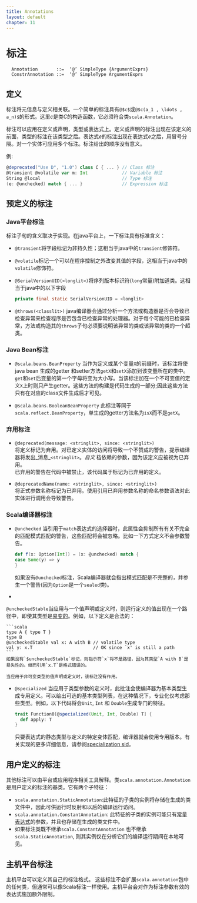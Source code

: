 ```yaml
---
title: Annotations
layout: default
chapter: 11
---
```


# 标注

```ebnf
  Annotation       ::=  ‘@’ SimpleType {ArgumentExprs}
  ConstrAnnotation ::=  ‘@’ SimpleType ArgumentExprs
```

## 定义

标注将元信息与定义相关联。一个简单的标注具有`@$c$`或`@$c(a_1 , \ldots , a_n)$`的形式。这里$c$是类$C$的构造函数，它必须符合类`scala.Annotation`。


标注可以应用在定义或声明，类型或表达式上。定义或声明的标注出现在该定义的前面，类型的标注在该类型之后。表达式$e$的标注出现在表达式$e$之后，用冒号分隔。对一个实体可应用多个标注。标注给出的顺序没有意义。

例:

```scala
@deprecated("Use D", "1.0") class C { ... } // Class 标注
@transient @volatile var m: Int             // Variable 标注
String @local                               // Type 标注
(e: @unchecked) match { ... }               // Expression 标注
```

## 预定义的标注

### Java平台标注

标注子句的含义取决于实现。在java平台上，一下标注具有标准含义：

  * `@transient`将字段标记为非持久性；这相当于java中的`transient`修饰符。  

  * `@volatile`标记一个可以在程序控制之外改变其值的字段，这相当于java中的`volatile`修饰符。

  * `@SerialVersionUID(<longlit>)`将序列版本标识符(`long`常量)附加道类。这相当于java中的以下字段

    ```java
    private final static SerialVersionUID = <longlit>
    ```

  * `@throws(<classlit>)` java编译器会通过分析一个方法或构造器是否会导致已检查异常来检查程序是否包含已检查异常的处理器。对于每个可能的已检查异常，方法或构造其的`throws`子句必须要说明该异常的类或该异常的类的一个超类。

### Java Bean标注

  * `@scala.beans.BeanProperty` 当作为定义或某个变量`X`的前缀时，该标注将使java bean 生成的getter 和setter方法`getX`和`setX`添加到该变量所在的类中。`get`和`set`后变量的第一个字母将变为大小写。当该标注加在一个不可变值的定义`X`上时则只产生getter。这些方法的构建是代码生成的一部分;因此这些方法只有在对应的class文件生成后才可见。

  * `@scala.beans.BooleanBeanProperty` 此标注等同于`scala.reflect.BeanProperty`，单生成的getter方法名为`isX`而不是`getX`。

### 弃用标注

  * `@deprecated(message: <stringlit>, since: <stringlit>)`<br/>
将定义标记为弃用。对已定义实体的访问将导致一个不赞成的警告，提示编译器将发出_消息_`<stringlit>`。_自文_ 档依赖的参数，因为该定义应被视为已弃用。  
  已弃用的警告在代码中被禁止，该代码属于标记为已弃用的定义。

  * `@deprecatedName(name: <stringlit>, since: <stringlit>)`<br/>
    将正式参数名称标记为已弃用。使用引用已弃用参数名称的命名参数语法对此实体进行调用会导致警告。

### Scala编译器标注

  * `@unchecked` 当引用于`match`表达式的选择器时，此属性会抑制所有有关不完全的匹配模式匹配的警告，这些匹配将会被忽略。比如一下方式定义不会参数警告。
    ```scala
    def f(x: Option[Int]) = (x: @unchecked) match {
    case Some(y) => y
    }
    ```
    如果没有`@unchecked`标注，Scala编译器就会指出模式匹配是不完整的，并参生一个警告(因为`Option`是一个`sealed`类)。

  *
  `@uncheckedStable`当应用与一个值声明或定义时，则运行定义的值出现在一个路径中，即使其类型是[易变的](03-types.html#volatile-types)。例如，以下定义是合法的：

    ```scala
    type A { type T }
    type B
    @uncheckedStable val x: A with B // volatile type
    val y: x.T                       // OK since `x' is still a path
    ```
    如果没有`$uncheckedStable`标记，则指示符`x`将不是路径，因为其类型`A with B`是易失性的。继而引用`x.T`是格式错误的。

    当应用于非可变类型的值声明或定义时，该标注没有作用。

  * `@specialized` 当应用于类型参数的定义时，此批注会使编译器为基本类型生成专用定义。可以给出可选的基本类型列表，在这种情况下，专业化仅考虑那些类型。例如，以下代码将会`Unit`, `Int` 和 `Double`生成专门的特征。

    ```scala
    trait Function0[@specialized(Unit, Int, Double) T] {
      def apply: T
    }
    ```

    只要表达式的静态类型与定义的特定变体匹配，编译器就会使用专用版本。有关实现的更多详细信息，请参阅[specialization sid](http://docs.scala-lang.org/sips/completed/scala-specialization.html)。


## 用户定义的标注

其他标注可以由平台或应用程序相关工具解释。类`scala.annotation.Annotation`是用户定义的标注的基类。它有两个子特征：

- `scala.annotation.StaticAnnotation`:此特征的子类的实例将存储在生成的类文件中，因此可供运行时反射和以后的编译运行访问。
- `scala.annotation.ConstantAnnotation`: 此特征的子类的实例可能只有[常量表达式](06-expressions.html#constant-expressions)的参数，并且也存储在生成的类文件中。
- 如果标注类既不继承`scala.ConstantAnnotation` 也不继承  `scala.StaticAnnotation`, 则其实例仅在分析它们的编译运行期间在本地可见。

## 主机平台标注

主机平台可以定义其自己的标注格式。 这些标注不会扩展`scala.annotation`包中的任何类，但通常可以像Scala标注一样使用。主机平台会对作为标注参数有效的表达式施加额外限制。
